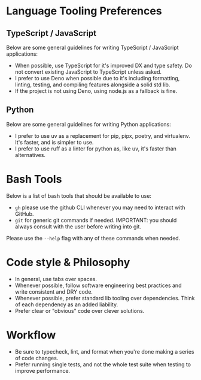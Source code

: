 # Language Tooling Preferences

## TypeScript / JavaScript
Below are some general guidelines for writing TypeScript / JavaScript applications:

- When possible, use TypeScript for it's improved DX and type safety. Do not convert existing JavaScript to TypeScript unless asked.
- I prefer to use Deno when possible due to it's including formatting, linting, testing, and compiling features alongside a solid std lib.
- If the project is not using Deno, using node.js as a fallback is fine.

## Python
Below are some general guidelines for writing Python applications:

- I prefer to use uv as a replacement for pip, pipx, poetry, and virtualenv. It's faster, and is simpler to use.  
- I prefer to use ruff as a linter for python as, like uv, it's faster than alternatives. 

# Bash Tools 

Below is a list of bash tools that should be available to use:

- `gh` please use the github CLI whenever you may need to interact with GitHub. 
- `git` for generic git commands if needed. IMPORTANT: you should always consult with the user before writing into git. 

Please use the `--help` flag with any of these commands when needed.

# Code style & Philosophy 

- In general, use tabs over spaces. 
- Whenever possible, follow software engineering best practices and write consistent and DRY code.
- Whenever possible, prefer standard lib tooling over dependencies. Think of each dependency as an added liability.
- Prefer clear or "obvious" code over clever solutions. 

# Workflow 

- Be sure to typecheck, lint, and format when you're done making a series of code changes.
- Prefer running single tests, and not the whole test suite when testing to improve performance. 
